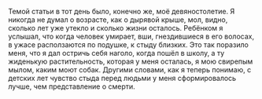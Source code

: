 Темой статьи в тот день было, конечно же, моё девяностолетие. Я никогда не думал о возрасте, как о дырявой крыше,
мол, видно, сколько лет уже утекло и сколько жизни осталось. Ребёнком я услышал, что когда человек умирает, вши,
гнездившиеся в его волосах, в ужасе расползаются по подушке, к стыду близких. Это так поразило меня, что я дал остричь
себя наголо, когда пошёл в школу, а ту жиденькую растительность, которая у меня осталась, я мою свирепым мылом, каким
моют собак. Другими словами, как я теперь понимаю, с детских лет чувство стыда перед людьми у меня сформировалось
лучше, чем представление о смерти.